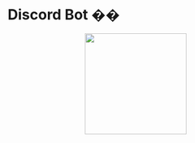 # Discord Bot ��

<p align="center">
  <img src="https://geekflare.com/wp-content/uploads/2021/02/discord-bot-hosting.jpg" height="200px" />
</p>
